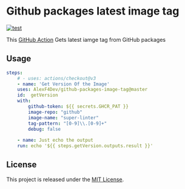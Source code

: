 # Github packages latest image tag

[![test](https://github.com/AlexF4Dev/github-packages-image-tag/actions/workflows/test.yml/badge.svg)](https://github.com/AlexF4Dev/github-packages-image-tag/actions/workflows/test.yml)

This [GitHub Action](https://github.com/features/actions) Gets latest iamge tag from GitHub packages



## Usage

```yaml
steps:
    # - uses: actions/checkout@v3    
    - name: 'Get Version Of the Image'
    uses: AlexF4Dev/github-packages-image-tag@master
    id:  getVersion
    with:
        github-token: ${{ secrets.GHCR_PAT }}
        image-repo: "github"
        image-name: "super-linter"
        tag-pattern: "[0-9]\\.[0-9]+"
        debug: false
    
    - name: Just echo the output
    run: echo '${{ steps.getVersion.outputs.result }}'             

```

## License

This project is released under the [MIT License](LICENSE).